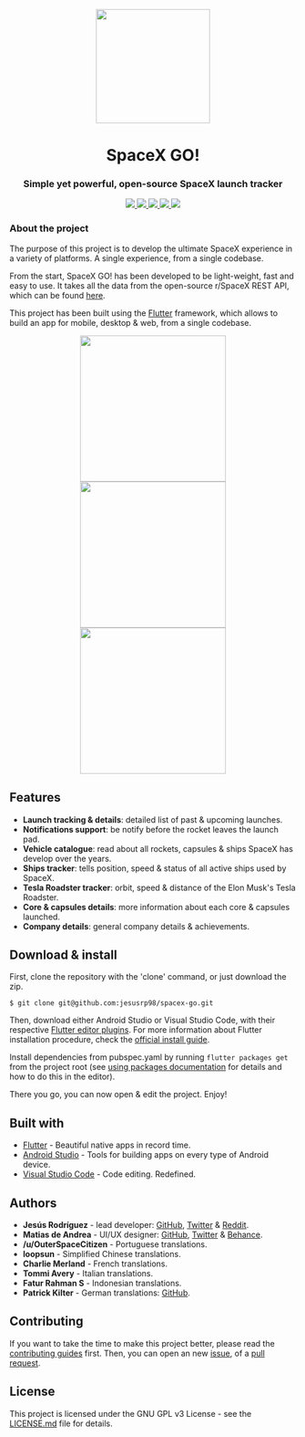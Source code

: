 <p align="center">
  <img src="https://raw.githubusercontent.com/jesusrp98/spacex-go/master/screenshots/icon.png" width="200">
</p>
<h1 align="center">SpaceX GO!</h1>
<h3 align="center">Simple yet powerful, open-source SpaceX launch tracker</h3>

<p align="center">
  <a href="https://www.gnu.org/licenses/gpl-3.0.en.html">
    <img src="https://img.shields.io/github/license/jesusrp98/spacex-go.svg?style=for-the-badge">
  </a>
  <a href="https://github.com/jesusrp98/spacex-go/stargazers">
    <img src="https://img.shields.io/github/stars/jesusrp98/spacex-go.svg?style=for-the-badge">
  </a>
  <a href="https://www.paypal.com/paypalme/my/profile">
    <img src="https://img.shields.io/badge/Donate-PayPal-blue.svg?style=for-the-badge">
  </a>
  <a href="https://www.patreon.com/jesusrp98">
    <img src="https://img.shields.io/badge/Support-Patreon-orange.svg?style=for-the-badge">
  </a>
  <a href="https://play.google.com/store/apps/details?id=com.chechu.cherry">
    <img src="https://img.shields.io/badge/Google-PlayStore-green.svg?style=for-the-badge">
  </a>
</p>

### About the project

The purpose of this project is to develop the ultimate SpaceX experience in a variety of platforms. A single experience, from a single codebase.

From the start, SpaceX GO! has been developed to be light-weight, fast and easy to use. It takes all the data from the open-source r/SpaceX REST API, which can be found [here](https://github.com/r-spacex/SpaceX-API).

This project has been built using the [Flutter](https://flutter.io/) framework, which allows to build an app for mobile, desktop & web, from a single codebase.

<p align="center">
  <img src="https://raw.githubusercontent.com/jesusrp98/spacex-go/master/screenshots/0.jpg" width="256" hspace="4">
  <img src="https://raw.githubusercontent.com/jesusrp98/spacex-go/master/screenshots/1.jpg" width="256" hspace="4">
  <img src="https://raw.githubusercontent.com/jesusrp98/spacex-go/master/screenshots/2.jpg" width="256" hspace="4">
</p>

## Features

- **Launch tracking & details**: detailed list of past & upcoming launches.
- **Notifications support**: be notify before the rocket leaves the launch pad.
- **Vehicle catalogue**: read about all rockets, capsules & ships SpaceX has develop over the years.
- **Ships tracker**: tells position, speed & status of all active ships used by SpaceX.
- **Tesla Roadster tracker**: orbit, speed & distance of the Elon Musk's Tesla Roadster.
- **Core & capsules details**: more information about each core & capsules launched.
- **Company details**: general company details & achievements.

## Download & install

First, clone the repository with the 'clone' command, or just download the zip.

```
$ git clone git@github.com:jesusrp98/spacex-go.git
```

Then, download either Android Studio or Visual Studio Code, with their respective [Flutter editor plugins](https://flutter.io/get-started/editor/). For more information about Flutter installation procedure, check the [official install guide](https://flutter.io/get-started/install/).

Install dependencies from pubspec.yaml by running `flutter packages get` from the project root (see [using packages documentation](https://flutter.io/using-packages/#adding-a-package-dependency-to-an-app) for details and how to do this in the editor).

There you go, you can now open & edit the project. Enjoy!

## Built with

- [Flutter](https://flutter.dev/) - Beautiful native apps in record time.
- [Android Studio](https://developer.android.com/studio/index.html/) - Tools for building apps on every type of Android device.
- [Visual Studio Code](https://code.visualstudio.com/) - Code editing. Redefined.

## Authors

- **Jesús Rodríguez** - lead developer: [GitHub](https://github.com/jesusrp98), [Twitter](https://twitter.com/jesusrp98) & [Reddit](https://www.reddit.com/user/jesusrp98).
- **Matias de Andrea** - UI/UX designer: [GitHub](https://github.com/deandreamatias), [Twitter](https://twitter.com/deandreamatias) & [Behance](https://www.behance.net/deandreamatias).
- **/u/OuterSpaceCitizen** - Portuguese translations.
- **loopsun** - Simplified Chinese translations.
- **Charlie Merland** - French translations.
- **Tommi Avery** - Italian translations.
- **Fatur Rahman S** - Indonesian translations.
- **Patrick Kilter** - German translations: [GitHub](https://github.com/m0veax).

## Contributing

If you want to take the time to make this project better, please read the [contributing guides](https://github.com/jesusrp98/spacex-go/blob/master/CONTRIBUTING.md) first. Then, you can open an new [issue](https://github.com/jesusrp98/spacex-go/issues/new/choose), of a [pull request](https://github.com/jesusrp98/spacex-go/compare).

## License

This project is licensed under the GNU GPL v3 License - see the [LICENSE.md](LICENSE.md) file for details.
